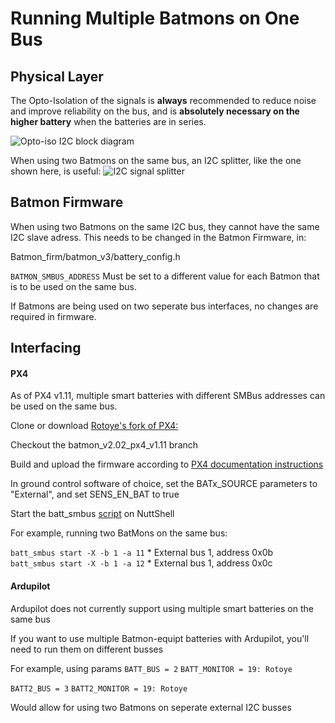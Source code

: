 # Running Multiple Batmons on One Bus
## Physical Layer
The Opto-Isolation of the signals is **always** recommended to reduce noise and improve reliability on the bus, and is **absolutely necessary on the higher battery** when the batteries are in series. 

![Opto-iso I2C block diagram](http://batmonfiles.rotoye.com/userguide/Opto-iso%20connection.jpg)

When using two Batmons on the same bus, an I2C splitter, like the one shown here, is useful:
![I2C signal splitter](http://batmonfiles.rotoye.com/userguide/splitter.png)

## Batmon Firmware
When using two Batmons on the same I2C bus, they cannot have the same I2C slave adress. This needs to be changed in the Batmon Firmware, in:
 
Batmon_firm/batmon_v3/battery_config.h

`BATMON_SMBUS_ADDRESS` Must be set to a different value for each Batmon that is to be used on the same bus. 

If Batmons are being used on two seperate bus interfaces, no changes are required in firmware. 

## Interfacing 

#### PX4

As of PX4 v1.11, multiple smart batteries with different SMBus addresses can be used on the same bus.

Clone or download [Rotoye's fork of PX4:](https://github.com/rotoye/px4_firmware_batmon)
    
Checkout the batmon_v2.02_px4_v1.11 branch
    
Build and upload the firmware according to [PX4 documentation instructions](https://dev.px4.io/master/en/setup/building_px4.html)
    
In ground control software of choice, set the BATx_SOURCE parameters to "External", and set SENS_EN_BAT to true
    
Start the batt_smbus [script](https://dev.px4.io/master/en/middleware/modules_driver.html) on NuttShell

For example, running two BatMons on the same bus:

`batt_smbus start -X -b 1 -a 11` * External bus 1, address 0x0b  
`batt_smbus start -X -b 1 -a 12` * External bus 1, address 0x0c

####  Ardupilot
Ardupilot does not currently support using multiple smart batteries on the same bus

If you want to use multiple Batmon-equipt batteries with Ardupilot, you'll need to run them on different busses

For example, using params 
``BATT_BUS = 2``
``BATT_MONITOR = 19: Rotoye``

``BATT2_BUS = 3``
``BATT2_MONITOR = 19: Rotoye``

Would allow for using two Batmons on seperate external I2C busses

